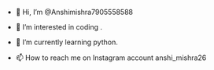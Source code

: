 - 👋 Hi, I’m @Anshimishra7905558588
- 👀 I’m interested in coding .
- 🌱 I’m currently learning python.

- 📫 How to reach me on Instagram account anshi_mishra26 

<!---
Anshimishra7905558588/Anshimishra7905558588 is a ✨ special ✨ repository because its `README.md` (this file) appears on your GitHub profile.
You can click the Preview link to take a look at your changes.
--->
